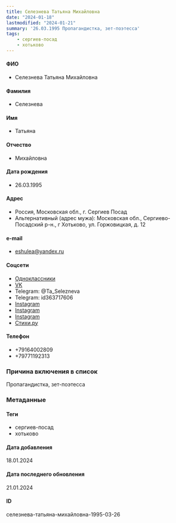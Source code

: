 ```yaml
---
title: Селезнева Татьяна Михайловна
date: "2024-01-18"
lastmodified: "2024-01-21"
summary: '26.03.1995 Пропагандистка, зет-поэтесса'
tags: 
    - сергиев-посад
    - хотьково
---
```

<!--# pp2-->
<!--## Фигурант-->
<!--### Личные данные-->
#### ФИО
- Селезнева Татьяна Михайловна
#### Фамилия
- Селезнева
#### Имя
- Татьяна
#### Отчество
- Михайловна
#### Дата рождения
- 26.03.1995
#### Адрес
- Россия, Московская обл., г. Сергиев Посад
- Альтернативный (адрес мужа): Московская обл., Сергиево-Посадский р-н., г Хотьково, ул. Горжовицкая, д. 12
#### e-mail
- eshulea@yandex.ru
#### Соцсети
- [Одноклассники](https://ok.ru/profile/569022584676)
- [VK](https://vk.com/id830224616)
- Telegram: @Ta_Selezneva
- Telegram: id363717606
- [Instagram](https://instagram.com/ta_selezneva_poetry)
- [Instagram](https://instagram.com/white___foxy)
- [Instagram](https://instagram.com/ta_seleznewa)
- [Стихи.ру](https://stihi.ru/avtor/alena92)
#### Телефон
- +79164002809
- +79771192313
### Причина включения в список
Пропагандистка, зет-поэтесса
### Метаданные
#### Теги
- сергиев-посад
- хотьково
#### Дата добавления
18.01.2024
#### Дата последнего обновления
21.01.2024
#### ID
селезнева-татьяна-михайловна-1995-03-26
<!--## END;-->
